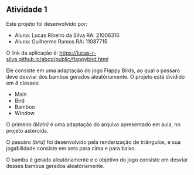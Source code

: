 ## Atividade 1 

Este projeto foi desenvolvido por:

* Aluno: Lucas Ribeiro da Silva     RA: 21006316
* Aluno: Guilherme Ramos            RA: 11087715

O link da aplicação é: https://lucas-r-silva.github.io/abcg/public/flappybird.html

Ele consiste em uma adaptação do jogo Flappy Birds, ao qual o passaro deve desviar dos bambus gerados aleatóriamente. O projeto está dividido em 4 classes:

* Main
* Bird
* Bamboo
* Window

O primeiro *(Main)* é uma adaptação do arquivo apresentado em aula, no projeto asteroids.

O passáro *(bird)* foi desenvolvido pela renderização de triângulos, e sua jogabilidade consiste em seta para cima e para baixo.

O bambu é gerado aleatóriamente e o objetivo do jogo consiste em desviar desses bambus gerados aleatóriamente.
